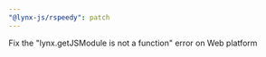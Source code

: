 ```yaml
---
"@lynx-js/rspeedy": patch
---
```


Fix the "lynx.getJSModule is not a function" error on Web platform
